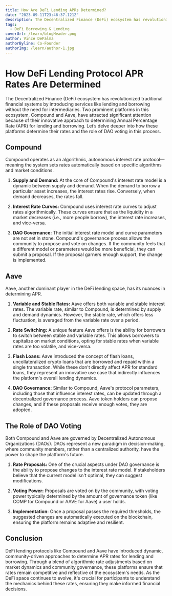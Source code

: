 ```yaml
---
title: How Are DeFi Lending APRs Determined?
date: "2023-09-11T23:46:37.121Z"
description: The Decentralized Finance (DeFi) ecosystem has revolutionized traditional financial systems by introducing services like lending and borrowing without the need for intermediaries.
tags:
  - DeFi Borrowing & Lending
coverUrl: /learn/blogHeader.png
author: Vince DePalma
authorByline: Co-Founder
authorImg: /learn/author-1.jpg
---
```


# How DeFi Lending Protocol APR Rates Are Determined

The Decentralized Finance (DeFi) ecosystem has revolutionized traditional financial systems by introducing services like lending and borrowing without the need for intermediaries. Two prominent platforms in this ecosystem, Compound and Aave, have attracted significant attention because of their innovative approach to determining Annual Percentage Rate (APR) for lending and borrowing. Let’s delve deeper into how these platforms determine their rates and the role of DAO voting in this process.

## Compound

Compound operates as an algorithmic, autonomous interest rate protocol—meaning the system sets rates automatically based on specific algorithms and market conditions.

1. **Supply and Demand:** At the core of Compound's interest rate model is a dynamic between supply and demand. When the demand to borrow a particular asset increases, the interest rates rise. Conversely, when demand decreases, the rates fall.

2. **Interest Rate Curves:** Compound uses interest rate curves to adjust rates algorithmically. These curves ensure that as the liquidity in a market decreases (i.e., more people borrow), the interest rate increases, and vice-versa.

3. **DAO Governance:** The initial interest rate model and curve parameters are not set in stone. Compound's governance process allows the community to propose and vote on changes. If the community feels that a different model or parameters would be more beneficial, they can submit a proposal. If the proposal garners enough support, the change is implemented.

## Aave

Aave, another dominant player in the DeFi lending space, has its nuances in determining APR.

1. **Variable and Stable Rates:** Aave offers both variable and stable interest rates. The variable rate, similar to Compound, is determined by supply and demand dynamics. However, the stable rate, which offers less fluctuation, is averaged from the variable rate over a period.

2. **Rate Switching:** A unique feature Aave offers is the ability for borrowers to switch between stable and variable rates. This allows borrowers to capitalize on market conditions, opting for stable rates when variable rates are too volatile, and vice-versa.

3. **Flash Loans:** Aave introduced the concept of flash loans, uncollateralized crypto loans that are borrowed and repaid within a single transaction. While these don't directly affect APR for standard loans, they represent an innovative use case that indirectly influences the platform's overall lending dynamics.

4. **DAO Governance:** Similar to Compound, Aave's protocol parameters, including those that influence interest rates, can be updated through a decentralized governance process. Aave token holders can propose changes, and if these proposals receive enough votes, they are adopted.

## The Role of DAO Voting

Both Compound and Aave are governed by Decentralized Autonomous Organizations (DAOs). DAOs represent a new paradigm in decision-making, where community members, rather than a centralized authority, have the power to shape the platform's future.

1. **Rate Proposals:** One of the crucial aspects under DAO governance is the ability to propose changes to the interest rate model. If stakeholders believe that the current model isn't optimal, they can suggest modifications.

2. **Voting Power:** Proposals are voted on by the community, with voting power typically determined by the amount of governance token (like COMP for Compound or AAVE for Aave) a user holds.

3. **Implementation:** Once a proposal passes the required thresholds, the suggested changes are automatically executed on the blockchain, ensuring the platform remains adaptive and resilient.

## Conclusion

DeFi lending protocols like Compound and Aave have introduced dynamic, community-driven approaches to determine APR rates for lending and borrowing. Through a blend of algorithmic rate adjustments based on market dynamics and community governance, these platforms ensure that rates remain competitive and reflective of the ecosystem's needs. As the DeFi space continues to evolve, it's crucial for participants to understand the mechanics behind these rates, ensuring they make informed financial decisions.
